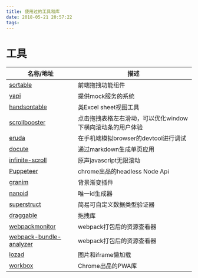 ```yaml
---
title: 使用过的工具和库
date: 2018-05-21 20:57:22
tags:
---
```


# 工具
名称/地址 | 描述
--- | ---
[sortable](https://github.com/RubaXa/Sortable) |  前端拖拽功能组件
[yapi](https://github.com/YMFE/yapi)|提供mock服务的系统
[handsontable](https://github.com/handsontable/handsontable)|类Excel sheet视图工具
[scrollbooster](https://github.com/ilyashubin/scrollbooster)|点击拖拽表格左右滑动，可以优化window下横向滚动条的用户体验
[eruda](https://github.com/liriliri/eruda)|在手机端模拟browser的devtool进行调试
[docute](https://github.com/egoist/docute) |通过markdown生成单页应用
[infinite-scroll](https://github.com/metafizzy/infinite-scroll)|原声javascript无限滚动
[Puppeteer](https://github.com/GoogleChrome/puppeteer)|chrome出品的headless Node Api
[granim](https://github.com/sarcadass/granim.js)|背景渐变插件
[nanoid](https://github.com/ai/nanoid)|唯一id生成器
[superstruct](https://github.com/ianstormtaylor/superstruct)|简易可自定义数据类型验证器
[draggable](https://github.com/Shopify/draggable)|拖拽库
[webpackmonitor](https://github.com/webpackmonitor/webpackmonitor)|webpack打包后的资源查看器
[webpack-bundle-analyzer](https://github.com/webpack-contrib/webpack-bundle-analyzer)|webpack打包后的资源查看器
[lozad](https://github.com/ApoorvSaxena/lozad.js)|图片和iframe懒加载
[workbox](https://github.com/GoogleChrome/workbox)|Chrome出品的PWA库


